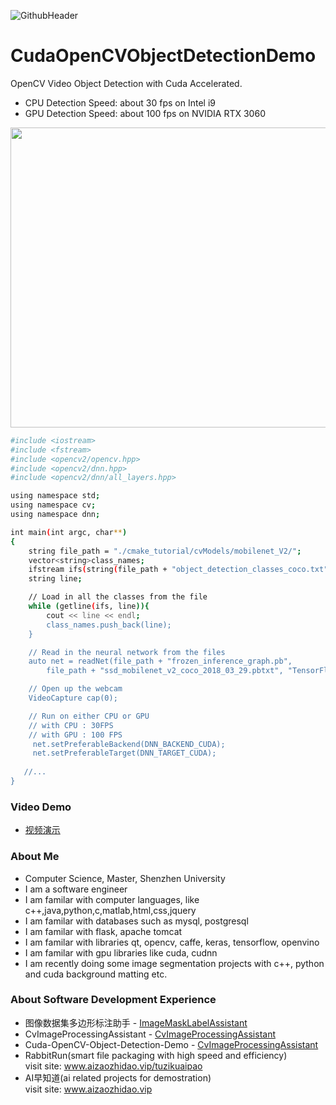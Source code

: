 ![GithubHeader](https://user-images.githubusercontent.com/37477845/92315782-e1255d80-f025-11ea-80e0-e62fc08c7a1e.gif)

# CudaOpenCVObjectDetectionDemo
OpenCV Video Object Detection with Cuda Accelerated.
- CPU Detection Speed: about 30 fps on Intel i9 
- GPU Detection Speed: about 100 fps on NVIDIA RTX 3060

<img width=800 height=480 src="https://github.com/Think-Big-Do-Small/CudaOpenCVObjectDetectionDemo/blob/9f1ac74cc5ec119d76ef93df82242b238fa0ef66/screenshot.png"></img>

```bash
#include <iostream>
#include <fstream>
#include <opencv2/opencv.hpp>
#include <opencv2/dnn.hpp>
#include <opencv2/dnn/all_layers.hpp>

using namespace std; 
using namespace cv; 
using namespace dnn; 

int main(int argc, char**)
{
	string file_path = "./cmake_tutorial/cvModels/mobilenet_V2/";
	vector<string>class_names;
	ifstream ifs(string(file_path + "object_detection_classes_coco.txt").c_str());
	string line;

	// Load in all the classes from the file 
	while (getline(ifs, line)){
		cout << line << endl;
		class_names.push_back(line);
	}

	// Read in the neural network from the files 
	auto net = readNet(file_path + "frozen_inference_graph.pb",
		file_path + "ssd_mobilenet_v2_coco_2018_03_29.pbtxt", "TensorFlow");

	// Open up the webcam 
	VideoCapture cap(0);

	// Run on either CPU or GPU 
	// with CPU : 30FPS 
	// with GPU : 100 FPS 
	 net.setPreferableBackend(DNN_BACKEND_CUDA); 
	 net.setPreferableTarget(DNN_TARGET_CUDA); 
   
   //...
}
```
### Video Demo 
- [视频演示](https://github.com/Think-Big-Do-Small/CudaOpenCVObjectDetectionDemo/blob/457a2b0a9fad9bbbdfec5ec35f693a8794c1d641/Output.avi)


### About Me 
- Computer Science, Master, Shenzhen University
- I am a software engineer 
- I am familar with computer languages, like c++,java,python,c,matlab,html,css,jquery
- I am familar with databases such as mysql, postgresql
- I am familar with flask, apache tomcat
- I am familar with libraries qt, opencv, caffe, keras, tensorflow, openvino
- I am familar with gpu libraries like cuda, cudnn
- I am recently doing some image segmentation projects with c++, python and cuda background matting etc. <br> 

### About Software Development Experience
- 图像数据集多边形标注助手 - [ImageMaskLabelAssistant](https://github.com/Think-Big-Do-Small/ImageMaskLabelAssistant)
- CvImageProcessingAssistant - [CvImageProcessingAssistant](https://github.com/Think-Big-Do-Small/CvImageProcessingAssistant) <br>
- Cuda-OpenCV-Object-Detection-Demo - [CvImageProcessingAssistant](https://github.com/Think-Big-Do-Small/Cuda-OpenCV-Object-Detection-Demo)<br> 
- RabbitRun(smart file packaging with high speed and efficiency)  <br> 
visit site: www.aizaozhidao.vip/tuzikuaipao 
- AI早知道(ai related projects for demostration) <br> 
visit site: www.aizaozhidao.vip 
